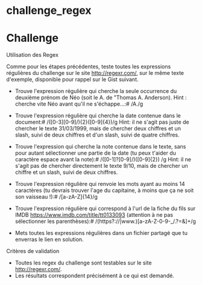 # challenge_regex

# Challenge

Utilisation des Regex

Comme pour les étapes précédentes, teste toutes les expressions régulières du challenge sur le site http://regexr.com/, sur le même texte d'exemple, disponible pour rappel sur le Gist suivant.

- Trouve l'expression régulière qui cherche la seule occurrence du deuxième prénom de Néo (soit le A. de "Thomas A. Anderson).
Hint : cherche vite Néo avant qu'il ne s'échappe...:# /A\./g

- Trouve l'expression régulière qui cherche la date contenue dans le document:# /([0-3][0-9]\/){2}([0-9]{4})/g
Hint: il ne s'agit pas juste de chercher le texte 31/03/1999, mais de chercher deux chiffres et un slash, suivi de deux chiffres et d'un slash, suivi de quatre chiffres.
- Trouve l'expression qui cherche la note contenue dans le texte, sans pour autant sélectionner une partie de la date (tu peux t'aider du caractère espace avant la note):# /([0-1]?[0-9]\/)([0-9]{2}) /g
Hint: il ne s'agit pas de chercher directement le texte 9/10, mais de chercher un chiffre et un slash, suivi de deux chiffres.
- Trouve l'expression régulière qui renvoie les mots ayant au moins 14 caractères (tu devrais trouver l'age du capitaine, à moins que ça ne soit son vaisseau !):# /[a-zA-Z]{14}/g
- Trouve l'expression régulière qui correspond à l'url de la fiche du fils sur IMDB https://www.imdb.com/title/tt0133093 (attention à ne pas sélectionner les parenthèses):# /(https?:\/\/|www\.)[a-zA-Z-0-9-_\/\.\?=&]+/g
- Mets toutes les expressions régulières dans un fichier partagé que tu enverras le lien en solution.

Critères de validation

- Toutes les regex du challenge sont testables sur le site http://regexr.com/.
- Les résultats correspondent précisément à ce qui est demandé.
